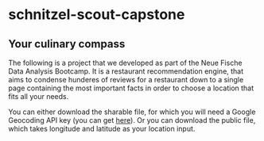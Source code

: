 # schnitzel-scout-capstone

## Your culinary compass

The following is a project that we developed as part of the Neue Fische Data Analysis Bootcamp. It is a restaurant recommendation engine, that aims to condense hunderes of reviews for a restaurant down to a single page containing the most important facts in order to choose a location that fits all your needs.


You can either download the sharable file, for which you will need a Google Geocoding API key (you can get [here](https://developers.google.com/maps?hl=d)). Or you can download the public file, which takes longitude and latitude as your location input.
